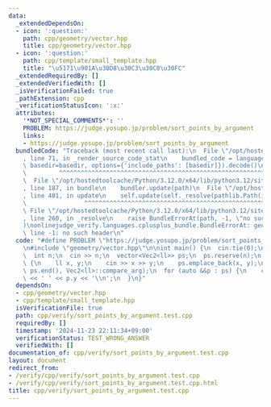 ```yaml
---
data:
  _extendedDependsOn:
  - icon: ':question:'
    path: cpp/geometry/vector.hpp
    title: cpp/geometry/vector.hpp
  - icon: ':question:'
    path: cpp/template/small_template.hpp
    title: "\u5171\u901A\u30D8\u30C3\u30C0\u30FC"
  _extendedRequiredBy: []
  _extendedVerifiedWith: []
  _isVerificationFailed: true
  _pathExtension: cpp
  _verificationStatusIcon: ':x:'
  attributes:
    '*NOT_SPECIAL_COMMENTS*': ''
    PROBLEM: https://judge.yosupo.jp/problem/sort_points_by_argument
    links:
    - https://judge.yosupo.jp/problem/sort_points_by_argument
  bundledCode: "Traceback (most recent call last):\n  File \"/opt/hostedtoolcache/Python/3.12.0/x64/lib/python3.12/site-packages/onlinejudge_verify/documentation/build.py\"\
    , line 71, in _render_source_code_stat\n    bundled_code = language.bundle(stat.path,\
    \ basedir=basedir, options={'include_paths': [basedir]}).decode()\n          \
    \         ^^^^^^^^^^^^^^^^^^^^^^^^^^^^^^^^^^^^^^^^^^^^^^^^^^^^^^^^^^^^^^^^^^^^^^^^^^^^^^^^^\n\
    \  File \"/opt/hostedtoolcache/Python/3.12.0/x64/lib/python3.12/site-packages/onlinejudge_verify/languages/cplusplus.py\"\
    , line 187, in bundle\n    bundler.update(path)\n  File \"/opt/hostedtoolcache/Python/3.12.0/x64/lib/python3.12/site-packages/onlinejudge_verify/languages/cplusplus_bundle.py\"\
    , line 401, in update\n    self.update(self._resolve(pathlib.Path(included), included_from=path))\n\
    \                ^^^^^^^^^^^^^^^^^^^^^^^^^^^^^^^^^^^^^^^^^^^^^^^^^^^^^^^^^\n \
    \ File \"/opt/hostedtoolcache/Python/3.12.0/x64/lib/python3.12/site-packages/onlinejudge_verify/languages/cplusplus_bundle.py\"\
    , line 260, in _resolve\n    raise BundleErrorAt(path, -1, \"no such header\"\
    )\nonlinejudge_verify.languages.cplusplus_bundle.BundleErrorAt: geometry/vector.hpp:\
    \ line -1: no such header\n"
  code: "#define PROBLEM \"https://judge.yosupo.jp/problem/sort_points_by_argument\"\
    \n#include \"geometry/vector.hpp\"\n\nint main() {\n  cin.tie(0);\n  ios::sync_with_stdio(false);\n\
    \  int n;\n  cin >> n;\n  vector<Vec2<ll>> ps;\n  ps.reserve(n);\n  while (n--)\
    \ {\n    ll x, y;\n    cin >> x >> y;\n    ps.emplace_back(x, y);\n  }\n  sort(ps.begin(),\
    \ ps.end(), Vec2<ll>::compare_arg);\n  for (auto &&p : ps) {\n    cout << p.x\
    \ << ' ' << p.y << '\\n';\n  }\n}"
  dependsOn:
  - cpp/geometry/vector.hpp
  - cpp/template/small_template.hpp
  isVerificationFile: true
  path: cpp/verify/sort_points_by_argument.test.cpp
  requiredBy: []
  timestamp: '2024-11-23 22:11:34+09:00'
  verificationStatus: TEST_WRONG_ANSWER
  verifiedWith: []
documentation_of: cpp/verify/sort_points_by_argument.test.cpp
layout: document
redirect_from:
- /verify/cpp/verify/sort_points_by_argument.test.cpp
- /verify/cpp/verify/sort_points_by_argument.test.cpp.html
title: cpp/verify/sort_points_by_argument.test.cpp
---
```

